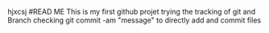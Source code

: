 hjxcsj
#READ ME
This is my first github projet
trying the tracking of git and
Branch checking
git commit -am "message" to directly add and commit files

